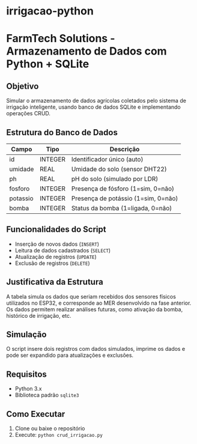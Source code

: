 # irrigacao-python
# FarmTech Solutions - Armazenamento de Dados com Python + SQLite

## Objetivo
Simular o armazenamento de dados agrícolas coletados pelo sistema de irrigação inteligente, usando banco de dados SQLite e implementando operações CRUD.

## Estrutura do Banco de Dados

| Campo     | Tipo    | Descrição                          |
|-----------|---------|------------------------------------|
| id        | INTEGER | Identificador único (auto)         |
| umidade   | REAL    | Umidade do solo (sensor DHT22)     |
| ph        | REAL    | pH do solo (simulado por LDR)      |
| fosforo   | INTEGER | Presença de fósforo (1=sim, 0=não) |
| potassio  | INTEGER | Presença de potássio (1=sim, 0=não)|
| bomba     | INTEGER | Status da bomba (1=ligada, 0=não)  |

## Funcionalidades do Script

- Inserção de novos dados (`INSERT`)
- Leitura de dados cadastrados (`SELECT`)
- Atualização de registros (`UPDATE`)
- Exclusão de registros (`DELETE`)

## Justificativa da Estrutura

A tabela simula os dados que seriam recebidos dos sensores físicos utilizados no ESP32, e corresponde ao MER desenvolvido na fase anterior. Os dados permitem realizar análises futuras, como ativação da bomba, histórico de irrigação, etc.

## Simulação

O script insere dois registros com dados simulados, imprime os dados e pode ser expandido para atualizações e exclusões.

## Requisitos

- Python 3.x
- Biblioteca padrão `sqlite3`

## Como Executar

1. Clone ou baixe o repositório
2. Execute: `python crud_irrigacao.py`
